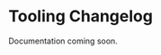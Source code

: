 <!-- tldr ::: Version history and changes for waymark tooling -->
<!-- stub ::: Document pending completion -->
<!-- todo ::: @agent complete this document -->
# Tooling Changelog

Documentation coming soon.